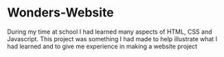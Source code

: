 # Wonders-Website

During my time at school I had learned many aspects of HTML, CSS and Javascript.
This project was something I had made to help illustrate what I had learned and to give me experience in making a website project
